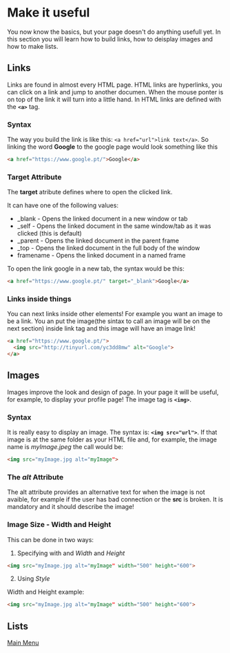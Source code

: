 # Make it useful
You now know the basics, but your page doesn't do anything usefull yet. In this section you will learn how to build links, how to deisplay images and how to make lists.

## Links

Links are found in almost every HTML page. HTML links are hyperlinks, you can click on a link and jump to another documen. When the mouse ponter is on top of the link it will turn into a little hand.
In HTML links are defined with the **`<a>`** tag.

### Syntax

The way you build the link is like this: `<a href="url">link text</a>`. So linking the word **Google** to the google page would look something like this

```html
<a href="https://www.google.pt/">Google</a>
```

### Target Attribute

The **target** atribute defines where to open the clicked link.

It can have one of the following values:

* _blank - Opens the linked document in a new window or tab
* _self - Opens the linked document in the same window/tab as it was clicked (this is default)
* _parent - Opens the linked document in the parent frame
* _top - Opens the linked document in the full body of the window
* framename - Opens the linked document in a named frame

To open the link google in a new tab, the syntax would be this:
 
 ```html
 <a href="https://www.google.pt/" target="_blank">Google</a>
```

### Links inside things

You can next links inside other elements! For example you want an image to be a link. You an put the image(the sintax to call an image will be on the next section) inside link tag and this image will have an image link! 
```html
<a href="https://www.google.pt/">
  <img src="http://tinyurl.com/yc3dd8mw" alt="Google">
</a>
```
## Images

Images improve the look and design of page. In your page it will be useful, for example, to display your profile page! The image tag is **`<img>`**.

### Syntax

It is really easy to display an image. The syntax is: **`<img src="url">`**. If that image is at the same folder as your HTML file and, for example, the image name is *myImage.jpeg* the call would be:

```html
<img src="myImage.jpg alt="myImage">
```

### The *alt* Attribute

The alt attribute provides an alternative text for when the image is not avaible, for example if the user has bad connection or the **src** is broken. It is mandatory and it should describe the image!

### Image Size - Width and Height

This can be done in two ways:
1. Specifying with and *Width* and *Height*
```html
<img src="myImage.jpg alt="myImage" width="500" height="600">
```
2. Using *Style*

Width and Height example:

```html
<img src="myImage.jpg alt="myImage" width="500" height="600">
```


## Lists


[Main Menu](../README.md)
